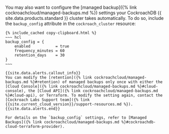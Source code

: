 You may also want to configure the [managed backup]({% link cockroachcloud/managed-backups.md %}) settings your CockroachDB {{ site.data.products.standard }} cluster takes automatically. To do so, include the `backup_config` attribute in the `cockroach_cluster` resource:

    {% include_cached copy-clipboard.html %}
    ~~~ hcl
    backup_config = {
        enabled           = true
        frequency_minutes = 60
        retention_days    = 30
    }
    ~~~

    {{site.data.alerts.callout_info}}
    You can modify the [retention]({% link cockroachcloud/managed-backups.md %}#retention) of managed backups only once with either the [Cloud Console]({% link cockroachcloud/managed-backups.md %}#cloud-console), the [Cloud API]({% link cockroachcloud/managed-backups.md %}#cloud-api), or Terraform. To modify the setting again, contact the [Cockroach Labs Support team]({% link {{site.current_cloud_version}}/support-resources.md %}).
    {{site.data.alerts.end}}

    For details on the `backup_config` settings, refer to [Managed Backups]({% link cockroachcloud/managed-backups.md %}#cockroachdb-cloud-terraform-provider).